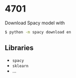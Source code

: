 # 4701

Download Spacy model with
```sh
$ python -m spacy download en
```

## Libraries

- `spacy`
- `sklearn`
- ...
